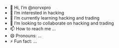 - 👋 Hi, I’m @norvxpro
- 👀 I’m interested in hacking
- 🌱 I’m currently learning hacking and trading
- 💞️ I’m looking to collaborate on hacking and trading
- 📫 How to reach me ...
- 😄 Pronouns: ...
- ⚡ Fun fact: ...

<!---
norvxpro/norvxpro is a ✨ special ✨ repository because its `README.md` (this file) appears on your GitHub profile.
You can click the Preview link to take a look at your changes.
--->
